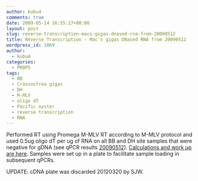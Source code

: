 ```yaml
---
author: kubu4
comments: true
date: 2009-05-14 16:55:17+00:00
layout: post
slug: reverse-transcription-macs-gigas-dnased-rna-from-20090512
title: Reverse Transcription - Mac's gigas DNased RNA from 20090512
wordpress_id: 1069
author:
  - kubu4
categories:
  - PROPS
tags:
  - BB
  - Crassostrea gigas
  - DH
  - M-MLV
  - oligo dT
  - Pacific oyster
  - reverse transcription
  - RNA
---
```


Performed RT using Promega M-MLV RT according to M-MLV protocol and used 0.5ug oligo dT per ug of RNA on all BB and DH site samples that were negative for gDNA (see qPCR results [20090512](/Sam%27s+Working+Notebook+Jan-May+2009#sjw20090512)). [Calculations and work up are here](httpss://spreadsheets.google.com/ccc?key=0AmS_90rPaQMzdE1WT0dVbVFxQ0o1TkJXalF5MXFhcXc&hl=en). Samples were set up in a plate to facilitate sample loading in subsequent qPCRs.

UPDATE: cDNA plate was discarded 20120320 by SJW.
